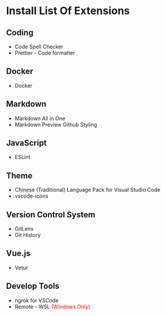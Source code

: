 # Install List Of Extensions

## Coding
- Code Spell Checker
- Prettier - Code formatter

## Docker
- Docker

## Markdown
- Markdown All in One
- Markdown Preview Github Styling

## JavaScript
- ESLint

## Theme
- Chinese (Traditional) Language Pack for Visual Studio Code
- vscode-icons

## Version Control System
- GitLens
- Git History

## Vue.js
- Vetur

## Develop Tools
- ngrok for VSCode
- Remote - WSL <font color=red>(Windows Only)</font>